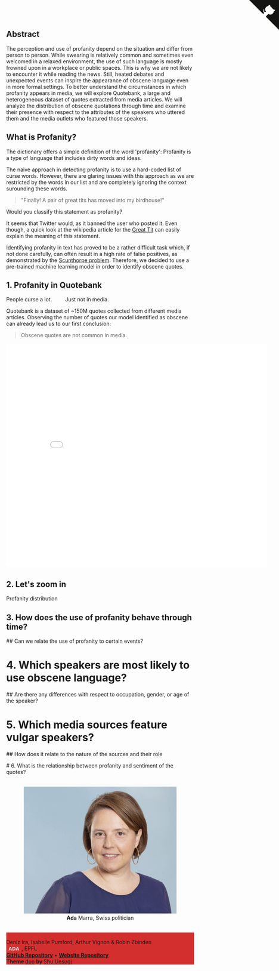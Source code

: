 
## Abstract
The perception and use of profanity depend on the situation and differ from person to person. While swearing is relatively common and sometimes even welcomed in a relaxed environment, the use of such language is mostly frowned upon in a workplace or public spaces. This is why we are not likely to encounter it while reading the news. Still, heated debates and unexpected events can inspire the appearance of obscene language even in more formal settings. To better understand the circumstances in which profanity appears in media, we will explore Quotebank, a large and heterogeneous dataset of quotes extracted from media articles. We will analyze the distribution of obscene quotations through time and examine their presence with respect to the attributes of the speakers who uttered them and the media outlets who featured those speakers.

<!-- <div id="container" style="min-width: 310px; height: 400px; margin: auto"></div> -->
<!-- Furthermore, syntactically identical words can be considered obscene in one language but have a completely different meaning in another language. -->
## What is Profanity?
The dictionary offers a simple definition of the word 'profanity': Profanity is a type of language that includes dirty words and ideas.

The naive approach in detecting profanity is to use a hard-coded list of curse words. However, there are glaring issues with this approach as we are restricted by the words in our list and are completely ignoring the context surounding these words. 
<!-- Futhermore, the same word can be considered obscene in one language but have a completely different meaning in another language. -->

>"Finally! A pair of great tits has moved into my birdhouse!"

Would you classify this statement as profanity? 

It seems that Twitter would, as it banned the user who posted it. Even though, a quick look at the wikipedia article for the [Great Tit](https://en.wikipedia.org/wiki/Great_tit "Great Tit") can easily explain the meaning of this statement.


Identifying profanity in text has proved to be a rather difficult task which, if not done carefully, can often result in a high rate of false positives, as demonstrated by the [Scunthorpe problem]( https://en.wikipedia.org/wiki/Scunthorpe_problem ). Therefore, we decided to use a pre-trained machine learning model in order to identify obscene quotes.

## 1. Profanity in Quotebank
People curse a lot. &nbsp; &nbsp; &nbsp;&nbsp;&nbsp;&nbsp;Just not in media.


Quotebank is a dataset of ~150M quotes collected from different media articles. Observing the number of quotes our model identified as obscene can already lead us to our first conclusion:
> Obscene quotes are not common in media.
<p align="center"><iframe width="700" height="600" frameborder="0" scrolling="no" src="//plotly.com/~maculjak/14.embed"></iframe></p>

## 2. Let's zoom in 
Profanity distribution

## 3. How does the use of profanity behave through time? 
## Can we relate the use of profanity to certain events?

# 4. Which speakers are most likely to use obscene language?
## Are there any differences with respect to occupation, gender, or age of the speaker?

# 5. Which media sources feature vulgar speakers?
## How does it relate to the nature of the sources and their role

# 6. What is the relationship between profanity and sentiment of the quotes?


<div id="adaImage" align="center">
    <br>
    <img src="static/images/Ada_Marra.jpg" height="340" width="410">
    <br>
    <b>Ada</b> Marra, Swiss politician
</div>


<br>
<footer style="background-color: #d32f2f">
    <div class="container">
        <div class="row ">
            <div class="col text-white text-center">
                <p>
                    <br>
                    Deniz Ira, Isabelle Pumford, Arthur Vignon & Robin Zbinden
                    <br>
                    <button id="ada"><b>ADA</b></button>, EPFL
                    <br>
                    <a href="https://github.com/ArthurVignon/ADA_project_RADI"><b>GitHub Repository</b></a>
                    •
                    <a href="https://github.com/alcarinn/alcarinn.github.io"> <b> Website Repository </b> </a>
                    <br>
                    <b>Theme </b>
                    <a href="https://github.com/chibicode/duo">duo</a>
                    <b>by </b>
                    <a href="https://github.com/chibicode">Shu Uesugi</a>
                    <br>
                </p>
            </div>
        </div>
    </div>
</footer>




<a href="https://github.com/epfl-ada/ada-2021-project-k-beans" class="github-corner"><svg width="80" height="80" viewBox="0 0 250 250" style="fill:#151513; color:#fff; position: absolute; top: 0; border: 0; right: 0;">
        <path d="M0,0 L115,115 L130,115 L142,142 L250,250 L250,0 Z"></path>
        <path d="M128.3,109.0 C113.8,99.7 119.0,89.6 119.0,89.6 C122.0,82.7 120.5,78.6 120.5,78.6 C119.2,72.0 123.4,76.3 123.4,76.3 C127.3,80.9 125.5,87.3 125.5,87.3 C122.9,97.6 130.6,101.9 134.4,103.2" fill="currentColor"
            style="transform-origin: 130px 106px;" class="octo-arm"></path>
        <path
            d="M115.0,115.0 C114.9,115.1 118.7,116.5 119.8,115.4 L133.7,101.6 C136.9,99.2 139.9,98.4 142.2,98.6 C133.8,88.0 127.5,74.4 143.8,58.0 C148.5,53.4 154.0,51.2 159.7,51.0 C160.3,49.4 163.2,43.6 171.4,40.1 C171.4,40.1 176.1,42.5 178.8,56.2 C183.1,58.6 187.2,61.8 190.9,65.4 C194.5,69.0 197.7,73.2 200.1,77.6 C213.8,80.2 216.3,84.9 216.3,84.9 C212.7,93.1 206.9,96.0 205.4,96.6 C205.1,102.4 203.0,107.8 198.3,112.5 C181.9,128.9 168.3,122.5 157.7,114.1 C157.9,116.9 156.7,120.9 152.7,124.9 L141.0,136.5 C139.8,137.7 141.6,141.9 141.8,141.8 Z"
            fill="currentColor" class="octo-body"></path>
    </svg></a>
<style>
    .github-corner:hover .octo-arm {
        animation: octocat-wave 560ms ease-in-out
    }

    @keyframes octocat-wave {

        0%,
        100% {
            transform: rotate(0)
        }

        20%,
        60% {
            transform: rotate(-25deg)
        }

        40%,
        80% {
            transform: rotate(10deg)
        }
    }

    @media (max-width:500px) {
        .github-corner:hover .octo-arm {
            animation: none
        }

        .github-corner .octo-arm {
            animation: octocat-wave 560ms ease-in-out
        }
    }

    #ada { background:none;border:none;color:white }
</style>
